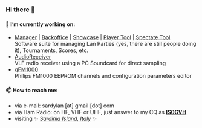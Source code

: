 ### Hi there 👋

#### 🔭 I’m currently working on:

- [Manager](https://github.com/thehellnet/lanparty-manager) |
  [Backoffice](https://github.com/thehellnet/lanparty-backoffice) |
  [Showcase](https://github.com/thehellnet/lanparty-showcase) |
  [Player Tool](https://github.com/thehellnet/lanparty-tool) |
  [Spectate Tool](https://github.com/thehellnet/lanparty-spectool)<br/>
  Software suite for managing Lan Parties (yes, there are still people doing it), Tournaments, Scores, etc.
- [AudioReceiver](https://github.com/sardylan/audioreceiver)<br/>
  VLF radio receiver using a PC Soundcard for direct sampling<br/>
- [qFM1000](https://github.com/sardylan/qfm1000)<br/>
  Philips FM1000 EEPROM channels and configuration parameters editor<br/>
  
#### 📫 How to reach me:

- via e-mail: sardylan [at] gmail [dot] com
- via Ham Radio: on HF, VHF or UHF, just answer to my CQ as **[IS0GVH](https://qrz.com/db/IS0GVH)**
- visiting ✨ *[Sardinia Island, Italy](https://www.google.com/maps/place/Sardinia)* ✨ 

<!--
**sardylan/sardylan** is a ✨ _special_ ✨ repository because its `README.md` (this file) appears on your GitHub profile.

Here are some ideas to get you started:

- 🔭 I’m currently working on ...
- 🌱 I’m currently learning ...
- 👯 I’m looking to collaborate on ...
- 🤔 I’m looking for help with ...
- 💬 Ask me about ...
- 📫 How to reach me: ...
- 😄 Pronouns: ...
- ⚡ Fun fact: ...
-->
